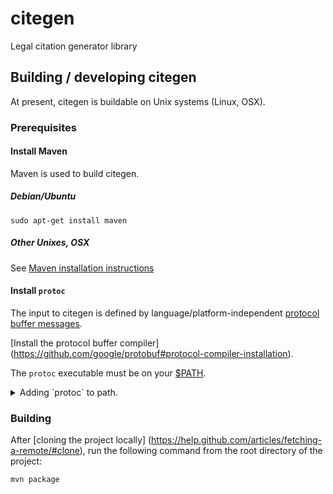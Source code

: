 # citegen

Legal citation generator library

## Building / developing citegen

At present, citegen is buildable on Unix systems (Linux, OSX).

### Prerequisites

#### Install Maven

Maven is used to build citegen.

##### Debian/Ubuntu 

`sudo apt-get install maven`

##### Other Unixes, OSX

See [Maven installation instructions](https://maven.apache.org/install.html) 

#### Install `protoc`

The input to citegen is defined by language/platform-independent
[protocol buffer messages](https://en.wikipedia.org/wiki/Protocol_Buffers).

[Install the protocol buffer compiler]
(https://github.com/google/protobuf#protocol-compiler-installation).

The `protoc` executable must be on your
[$PATH](https://en.wikipedia.org/wiki/PATH_(variable)).

<details>

<summary>
Adding `protoc` to path.
</summary>

This is usually accomplished by adding the following line to your
`~/.bashrc` file (`~/.bash_profile` for OSX).

`export PATH=$PATH:path/to/protoc_dir`

where `path/to/protoc_dir` is the path to the directory containing
`protoc` executable.

You will need to run `source .bashrc` (or `.bash_profile`) after editing
to pick up the changes.

When working correctly, typing `protoc` at the comand line should
run the protocol buffer compiler.

</details>

### Building

After [cloning the project locally]
(https://help.github.com/articles/fetching-a-remote/#clone),
run the following command from the root directory of the project:

`mvn package`
